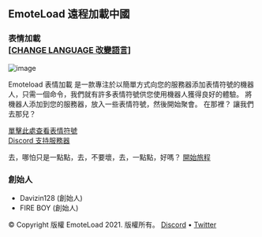 ## EmoteLoad 遠程加載中國
### 表情加載  ㅤㅤㅤㅤㅤㅤㅤㅤㅤㅤㅤㅤㅤㅤ                                 ㅤㅤㅤㅤㅤㅤㅤㅤㅤㅤㅤㅤ[[**CHANGE LANGUAGE 改變語言**]](https://emoteload.ml)

![image](https://cdn.discordapp.com/attachments/822621497272303698/902661535405600818/EMOTELOAD_BANNER.png)

Emoteload 表情加載 是一款專注於以簡單方式向您的服務器添加表情符號的機器人，只需一個命令，我們就有許多表情符號供您使用機器人獲得良好的體驗。
將機器人添加到您的服務器，放入一些表情符號，然後開始聚會。 在那裡？ 讓我們去那兒？

[單擊此處查看表情符號](https://emojis.emoteload.ml)   
[Discord 支持服務器](https://discord.gg/v6Srh9fr)

去，哪怕只是一點點，去，不要壞，去，一點點，好嗎？
[開始旅程](https://discord.com/oauth2/authorize?client_id=817408987426455592&scope=bot%20applications.commands&permissions=2147483647)


### 創始人
- Davizin128 (創始人)
- FIRE BOY (創始人) 


© Copyright 版權 EmoteLoad 2021. 版權所有。 [Discord](https://discord.gg/v6Srh9fr) • [Twitter](https://twitter.com/FIREBOYOFC) 
